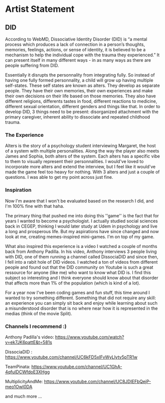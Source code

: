 # Artist Statement 
## DID
According to WebMD, Dissociative Identity Disorder (DID) is “a mental process which produces a lack of connection in a person’s thoughts, memories, feelings, actions, or sense of identity, it is believed to be a mechanism to help the individual cope with the trauma they experienced.” It can present itself in many different ways - in as many ways as there are people suffering from DID. 

Essentially it disrupts the personnality from integrating fully. So instead of having one fully formed personnality, a child will grow up having multiple self-states. These self states are known as alters. They develop as separate people. They have their own memories, their own experiences and make their own decisions on their life based on those memories. They also have different religions, differents tastes in food, different reactions to medicine, different sexual orientation, different genders and things like that. In order to develop DID, 3 things need to be present: disorganized attachment with the primary caregiver, inherent ability to dissociate and repeated childhood trauma. 

### The Experience
Alters is the story of a psychology student interviewing Margaret, the host of a system with multiple personalities. Along the way the player also meets James and Sophia, both alters of the system. Each alters has a specific vibe to them to visually represent their personnalities. 
I would've loved to incorporate more alters and extend the interview, but I feel like it would've made the game feel too heavy for nothing. With 3 alters and just a couple of questions. I was able to get my point across just fine. 

### Inspiration
Now I'm aware that I won't be evaluated based on the research I did, and I'm 100% fine with that haha. 

The primary thing that pushed me into doing this ''game'' is the fact that for years I wanted to become a psychologist. I actually studied social sciences back in CEGEP, thinking I would later study at Udem in psychology and live a long and prosperous life. But my aspirations have since changed and now look at me, creating memes-inspired mini-games. I'm on top of my game. 

What also inspired this experience is a video I watched a couple of months back from Anthony Padilla. In his video, Anthony interviews 3 people living with DID, one of them running a channel called DissociaDID and since then, I fell into a rabit hole of DID videos. I watched a ton of videos from different people and found out that the DID community on Youtube is such a great ressource for anyone (like me) who want to know what DID is. I find this subject so interesting and I think everyone should know about that disorder that affects more than 1% of the population (which is kind of a lot). 

For a year now I've been coding games and fun stuff, this time around I wanted to try something different. Something that did not require any skill: an experience you can simply sit back and enjoy while learning about such a misunderstood disorder that is no where near how it is represented in the medias (think of the movie Split). 

### Channels I recommend :) 
Anthony Padilla's video: https://www.youtube.com/watch?v=ek7JK6pattE&t=581s

DissociaDID : https://www.youtube.com/channel/UC6kFD5xIFvWyLlytv5pTR1w

TeamPinata: https://www.youtube.com/channel/UC1GhA-4qfuIDCWfdoE3XHgg

MultiplicityAndMe: https://www.youtube.com/channel/UC8JDIEFbQejP-meo1OwI0DA

and much more ...
